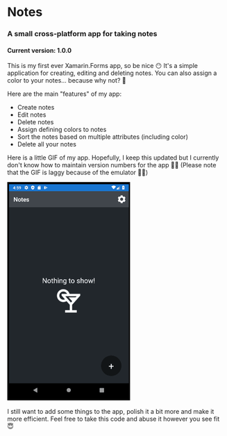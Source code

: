 # Notes
### A small cross-platform app for taking notes
#### Current version: 1.0.0

This is my first ever Xamarin.Forms app, so be nice 😶 It's a simple application for creating, editing and deleting notes. You can also 
assign a color to your notes... because why not? 🌈

Here are the main "features" of my app:

 - Create notes
 - Edit notes
 - Delete notes
 - Assign defining colors to notes
 - Sort the notes based on multiple attributes (including color)
 - Delete all your notes
 
 Here is a little GIF of my app. Hopefully, I keep this updated but I currently don't know how to maintain version numbers 
 for the app 🤣👶 (Please note that the GIF is laggy because of the emulator 👩‍💻)
 
 ![](https://github.com/IT-Delinquent/Notes/blob/master/NotesGIF.gif)
 
 I still want to add some things to the app, polish it a bit more and make it more efficient. Feel free to take this code and abuse it however
 you see fit 😇
